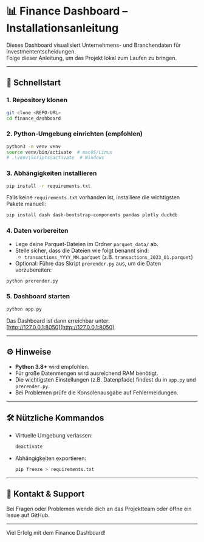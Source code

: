 # 📊 Finance Dashboard – Installationsanleitung

Dieses Dashboard visualisiert Unternehmens- und Branchendaten für Investmententscheidungen.  
Folge dieser Anleitung, um das Projekt lokal zum Laufen zu bringen.

---

## 🚀 Schnellstart

### 1. Repository klonen

```bash
git clone <REPO-URL>
cd finance_dashboard
```

### 2. Python-Umgebung einrichten (empfohlen)

```bash
python3 -m venv venv
source venv/bin/activate  # macOS/Linux
# .\venv\Scripts\activate  # Windows
```

### 3. Abhängigkeiten installieren

```bash
pip install -r requirements.txt
```

Falls keine `requirements.txt` vorhanden ist, installiere die wichtigsten Pakete manuell:

```bash
pip install dash dash-bootstrap-components pandas plotly duckdb
```

### 4. Daten vorbereiten

- Lege deine Parquet-Dateien im Ordner `parquet_data/` ab.
- Stelle sicher, dass die Dateien wie folgt benannt sind:
  - `transactions_YYYY_MM.parquet` (z.B. `transactions_2023_01.parquet`)
- Optional: Führe das Skript `prerender.py` aus, um die Daten vorzubereiten:

```bash
python prerender.py
```

### 5. Dashboard starten

```bash
python app.py
```

Das Dashboard ist dann erreichbar unter:  
[http://127.0.0.1:8050](http://127.0.0.1:8050)

---

## ⚙️ Hinweise

- **Python 3.8+** wird empfohlen.
- Für große Datenmengen wird ausreichend RAM benötigt.
- Die wichtigsten Einstellungen (z.B. Datenpfade) findest du in `app.py` und `prerender.py`.
- Bei Problemen prüfe die Konsolenausgabe auf Fehlermeldungen.

---

## 🛠️ Nützliche Kommandos

- Virtuelle Umgebung verlassen:  
  ```bash
  deactivate
  ```
- Abhängigkeiten exportieren:  
  ```bash
  pip freeze > requirements.txt
  ```

---

## 👥 Kontakt & Support

Bei Fragen oder Problemen wende dich an das Projektteam oder öffne ein Issue auf GitHub.

---

Viel Erfolg mit dem Finance Dashboard!